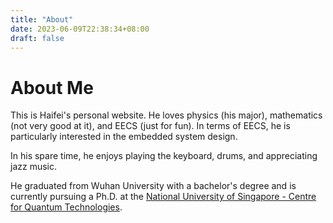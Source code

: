 ```yaml
---
title: "About"
date: 2023-06-09T22:38:34+08:00
draft: false
---
```

# About Me

This is Haifei's personal website. He loves physics (his major), mathematics (not very good at it), and EECS (just for fun). In terms of EECS, he is particularly interested in the embedded system design. 

In his spare time, he enjoys playing the keyboard, drums, and appreciating jazz music.

He graduated from Wuhan University with a bachelor's degree and is currently pursuing a Ph.D. at the [National University of Singapore - Centre for Quantum Technologies](https://quantumlah.org).
